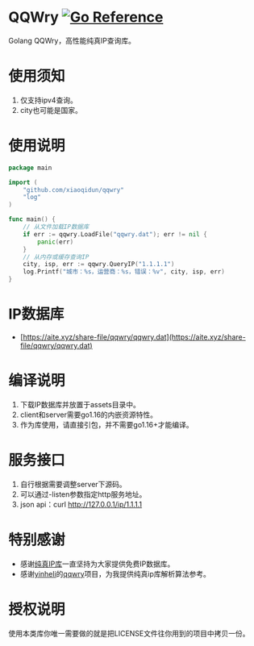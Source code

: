 # QQWry [![Go Reference](https://pkg.go.dev/badge/github.com/xiaoqidun/qqwry.svg)](https://pkg.go.dev/github.com/xiaoqidun/qqwry)

Golang QQWry，高性能纯真IP查询库。

# 使用须知

1. 仅支持ipv4查询。
2. city也可能是国家。

# 使用说明

```go
package main

import (
	"github.com/xiaoqidun/qqwry"
	"log"
)

func main() {
	// 从文件加载IP数据库
	if err := qqwry.LoadFile("qqwry.dat"); err != nil {
		panic(err)
	}
	// 从内存或缓存查询IP
	city, isp, err := qqwry.QueryIP("1.1.1.1")
	log.Printf("城市：%s，运营商：%s，错误：%v", city, isp, err)
}
```

# IP数据库

- [https://aite.xyz/share-file/qqwry/qqwry.dat](https://aite.xyz/share-file/qqwry/qqwry.dat)

# 编译说明

1. 下载IP数据库并放置于assets目录中。
2. client和server需要go1.16的内嵌资源特性。
3. 作为库使用，请直接引包，并不需要go1.16+才能编译。

# 服务接口

1. 自行根据需要调整server下源码。
2. 可以通过-listen参数指定http服务地址。
3. json api：curl http://127.0.0.1/ip/1.1.1.1

# 特别感谢

- 感谢[纯真IP库](https://www.cz88.net/)一直坚持为大家提供免费IP数据库。
- 感谢[yinheli](https://github.com/yinheli)的[qqwry](https://github.com/yinheli/qqwry)项目，为我提供纯真ip库解析算法参考。

# 授权说明

使用本类库你唯一需要做的就是把LICENSE文件往你用到的项目中拷贝一份。